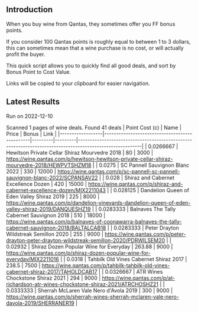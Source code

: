 ## Introduction

When you buy wine from Qantas, they sometimes offer you FF bonus points. 

If you consider 100 Qantas points is roughly equal to between 1 to 3 dollars, this can sometimes mean that a wine purchase is no cost, or will actually profit the buyer.

This quick script allows you to quickly find all good deals, and sort by Bonus Point to Cost Value.

Links will be copied to your clipboard for easier navigation.

## Latest Results

Run on 2022-12-10

Scanned 1 pages of wine deals.
Found 41 deals
|   Point Cost (c) | Name                                          |   Price |   Bonus | Link                                                                                                    |
|------------------|-----------------------------------------------|---------|---------|---------------------------------------------------------------------------------------------------------|
|        0.0266667 | Hewitson Private Cellar Shiraz Mourvedre 2018 |   80    |    3000 | https://wine.qantas.com/p/hewitson-hewitson-private-cellar-shiraz-mourvedre-2018/HEWPVTSHZM18           |
|        0.0275    | SC Pannell Sauvignon Blanc 2022               |  330    |   12000 | https://wine.qantas.com/p/sc-pannell-sc-pannell-sauvignon-blanc-2022/SCPANSAV22                         |
|        0.028     | Shiraz and Cabernet Excellence Dozen          |  420    |   15000 | https://wine.qantas.com/p/shiraz-and-cabernet-excellence-dozen/MIX2211043                               |
|        0.028125  | Dandelion Queen of Eden Valley Shiraz 2019    |  225    |    8000 | https://wine.qantas.com/p/dandelion-vineyards-dandelion-queen-of-eden-valley-shiraz-2019/DANQUESHZ19    |
|        0.0283333 | Balnaves The Tally Cabernet Sauvignon 2018    |  510    |   18000 | https://wine.qantas.com/p/balnaves-of-coonawarra-balnaves-the-tally-cabernet-sauvignon-2018/BALTALCAB18 |
|        0.0283333 | Peter Drayton Wildstreak Semillon 2020        |  255    |    9000 | https://wine.qantas.com/p/peter-drayton-peter-drayton-wildstreak-semillon-2020/PDRWILSEM20              |
|        0.02932   | Shiraz Dozen Popular Wine for Everyday        |  263.88 |    9000 | https://wine.qantas.com/p/shiraz-dozen-popular-wine-for-everyday/MIX2211016                             |
|        0.0318    | Tahbilk Old Vines Cabernet Shiraz 2017        |  238.5  |    7500 | https://wine.qantas.com/p/tahbilk-tahbilk-old-vines-cabernet-shiraz-2017/TAHOLDCAB17                    |
|        0.0326667 | ATR Wines Chockstone Shiraz 2021              |  294    |    9000 | https://wine.qantas.com/p/at-richardson-atr-wines-chockstone-shiraz-2021/ATRCHOSHZ21                    |
|        0.0333333 | Sherrah McLaren Vale Nero d'Avola 2019        |  300    |    9000 | https://wine.qantas.com/p/sherrah-wines-sherrah-mclaren-vale-nero-davola-2019/SHERRANER19               |

